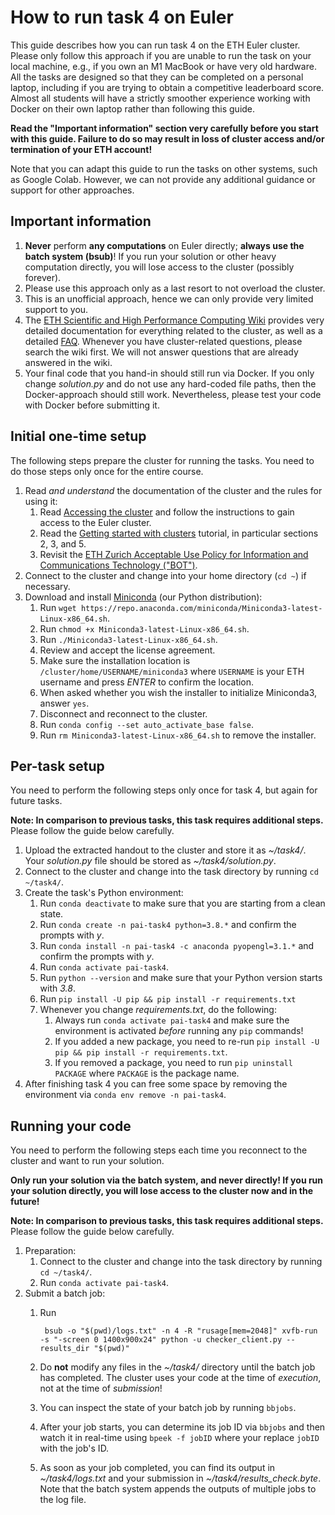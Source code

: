 How to run task 4 on Euler
==========================
This guide describes how you can run task 4 on the ETH Euler cluster.
Please only follow this approach if you are unable to run the task on your local machine,
e.g., if you own an M1 MacBook or have very old hardware.
All the tasks are designed so that they can be completed on a personal laptop,
including if you are trying to obtain a competitive leaderboard score.
Almost all students will have a strictly smoother experience working with Docker
on their own laptop rather than following this guide.

**Read the "Important information" section very carefully before you start with this guide.
Failure to do so may result in loss of cluster access and/or termination of your ETH account!**

Note that you can adapt this guide to run the tasks on other systems, such as Google Colab. However, we can not provide any additional guidance or support for other approaches.


Important information
---------------------
1. **Never** perform **any computations** on Euler directly; **always use the batch system (bsub)**! If you run your solution or other heavy computation directly, you will lose access to the cluster (possibly forever).
2. Please use this approach only as a last resort to not overload the cluster.
3. This is an unofficial approach, hence we can only provide very limited support to you.
4. The [ETH Scientific and High Performance Computing Wiki](https://scicomp.ethz.ch/wiki/Main_Page) provides very detailed documentation for everything related to the cluster, as well as a detailed [FAQ](https://scicomp.ethz.ch/wiki/FAQ). Whenever you have cluster-related questions, please search the wiki first. We will not answer questions that are already answered in the wiki.
5. Your final code that you hand-in should still run via Docker. If you only change *solution.py* and do not use any hard-coded file paths, then the Docker-approach should still work. Nevertheless, please test your code with Docker before submitting it.


Initial one-time setup
----------------------
The following steps prepare the cluster for running the tasks. You need to do those steps only once for the entire course.

1. Read *and understand* the documentation of the cluster and the rules for using it:
	1. Read [Accessing the cluster](https://scicomp.ethz.ch/wiki/Accessing_the_cluster) and follow the instructions to gain access to the Euler cluster.
	2. Read the [Getting started with clusters](https://scicomp.ethz.ch/wiki/Getting_started_with_clusters) tutorial, in particular sections 2, 3, and 5.
	3. Revisit the [ETH Zurich Acceptable Use Policy for Information and Communications Technology ("BOT")](https://rechtssammlung.sp.ethz.ch/Dokumente/203.21en.pdf).
2. Connect to the cluster and change into your home directory (`cd ~`) if necessary.
3. Download and install [Miniconda](https://docs.conda.io/en/latest/miniconda.html) (our Python distribution):
	1. Run `wget https://repo.anaconda.com/miniconda/Miniconda3-latest-Linux-x86_64.sh`.
	2. Run `chmod +x Miniconda3-latest-Linux-x86_64.sh`.
	3. Run `./Miniconda3-latest-Linux-x86_64.sh`.
	4. Review and accept the license agreement.
	5. Make sure the installation location is `/cluster/home/USERNAME/miniconda3` where `USERNAME` is your ETH username and press *ENTER* to confirm the location.
	6. When asked whether you wish the installer to initialize Miniconda3, answer `yes`.
	7. Disconnect and reconnect to the cluster.
	8. Run `conda config --set auto_activate_base false`.
	9. Run `rm Miniconda3-latest-Linux-x86_64.sh` to remove the installer.


Per-task setup
--------------
You need to perform the following steps only once for task 4, but again for future tasks.

**Note: In comparison to previous tasks, this task requires additional steps.**
Please follow the guide below carefully.

1. Upload the extracted handout to the cluster and store it as *~/task4/*. Your *solution.py* file should be stored as *~/task4/solution.py*.
2. Connect to the cluster and change into the task directory by running `cd ~/task4/`.
3. Create the task's Python environment:
    1. Run `conda deactivate` to make sure that you are starting from a clean state.
    2. Run `conda create -n pai-task4 python=3.8.*` and confirm the prompts with *y*.
    3. Run `conda install -n pai-task4 -c anaconda pyopengl=3.1.*` and confirm the prompts with *y*.
    4. Run `conda activate pai-task4`.
    5. Run `python --version` and make sure that your Python version starts with *3.8*.
    6. Run `pip install -U pip && pip install -r requirements.txt`
    7. Whenever you change *requirements.txt*, do the following:
        1. Always run `conda activate pai-task4` and make sure the environment is activated *before* running any `pip` commands!
        2. If you added a new package, you need to re-run `pip install -U pip && pip install -r requirements.txt`.
        3. If you removed a package, you need to run `pip uninstall PACKAGE` where `PACKAGE` is the package name.
4. After finishing task 4 you can free some space by removing the environment via `conda env remove -n pai-task4`.


Running your code
-----------------
You need to perform the following steps each time you reconnect to the cluster and want to run your solution.

**Only run your solution via the batch system, and never directly! If you run your solution directly, you will lose access to the cluster now and in the future!**

**Note: In comparison to previous tasks, this task requires additional steps.**
Please follow the guide below carefully.

1. Preparation:
    1. Connect to the cluster and change into the task directory by running `cd ~/task4/`.
    2. Run `conda activate pai-task4`.
2. Submit a batch job:
    1. Run

            bsub -o "$(pwd)/logs.txt" -n 4 -R "rusage[mem=2048]" xvfb-run -s "-screen 0 1400x900x24" python -u checker_client.py --results_dir "$(pwd)"

    2. Do **not** modify any files in the *~/task4/* directory until the batch job has completed. The cluster uses your code at the time of *execution*, not at the time of *submission*!
    3. You can inspect the state of your batch job by running `bbjobs`.
    4. After your job starts, you can determine its job ID via `bbjobs` and then watch it in real-time using `bpeek -f jobID` where your replace `jobID` with the job's ID.
    5. As soon as your job completed, you can find its output in *~/task4/logs.txt* and your submission in *~/task4/results_check.byte*.
	Note that the batch system appends the outputs of multiple jobs to the log file.
